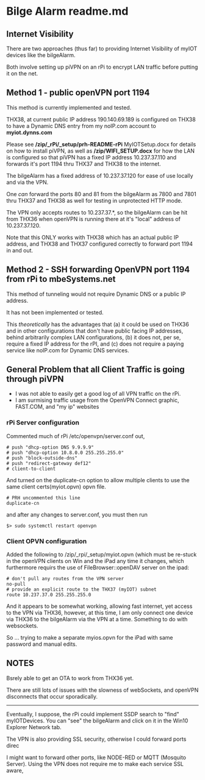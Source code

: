 # Bilge Alarm readme.md

## Internet Visibility

There are two approaches (thus far) to providing Internet Visibility of myIOT devices like the bilgeAlarm.

Both involve setting up piVPN on an rPi to encrypt LAN traffic before putting it on the net.

## Method 1 - public openVPN port 1194

This method is currently implemented and tested.

THX38, at current public IP address 190.140.69.189 is configured on THX38 to have a Dynamic DNS
entry from my noIP.com account to **myiot.dynns.com**

Please see **/zip/_rPi/_setup/prh-README-rPi** MyIOTSetup.docx for details on how to install piVPN, as well
as **/zip/WIFI_SETUP.docx** for how the LAN is configured so that piVPN has a fixed IP address 10.237.37.110
and forwards it's port 1194 thru THX37 and THX38 to the internet.

The bilgeAlarm has a fixed address of 10.237.37.120 for ease of use locally and via the VPN.

One *can* forward the ports 80 and 81 from the bilgeAlarm as 7800 and 7801 thru THX37 and THX38
as well for testing in unprotected HTTP mode.

The VPN only accepts routes to 10.237.37.*, so the bilgeAlarm can be hit from THX36 when
openVPN is running there at it's "local" address of 10.237.37.120.

Note that this ONLY works with THX38 which has an actual public IP address, and
THX38 and THX37 configured correctly to forward port 1194 in and out.


## Method 2 - SSH forwarding OpenVPN port 1194 from rPi to mbeSystems.net

This method of tunneling would not require Dynamic DNS or a public IP address.

It has not been implemented or tested.

This *theoretically* has the advantages that (a) it could be used on THX36 and in other
configurations that don't have public facing IP addresses, behind arbitrarily complex
LAN configurations, (b) it does not, per se, require a fixed IP address for the rPI,
and (c) does not require a paying service like noIP.com for Dynamic DNS services.


## General Problem that all Client Traffic is going through piVPN

- I was not able to easily get a good log of all VPN traffic on the rPi.
- I am surmising traffic usage from the OpenVPN Connect graphic, FAST.COM, and "my ip" websites

### rPi Server configuration

Commented much of rPi /etc/openvpn/server.conf out,

```
# push "dhcp-option DNS 9.9.9.9"
# push "dhcp-option 10.8.0.0 255.255.255.0"
# push "block-outside-dns"
# push "redirect-gateway def12"
# client-to-client
```

And turned on the duplicate-cn option to allow multiple
clients to use the same client certs(myiot.opvn) opvn file.

```
# PRH uncommented this line
duplicate-cn
```

and after any changes to server.conf, you must then run

```
$> sudo systemctl restart openvpn
```

### Client OPVN configuration

Added the following to /zip/_rpi/_setup/myiot.opvn (which
must be re-stuck in the openVPN clients on Win and the iPad
any time it changes, which furthermore requirs the use of
FileBrowser::openDAV server on the ipad:

```
# don't pull any routes from the VPN server
no-pull
# provide an explicit route to the THX37 (myIOT) subnet
route 10.237.37.0 255.255.255.0
```

And it appears to be somewhat working, allowing fast internet,
yet access to the VPN via THX36, however, at this time, I am
only connect one device via THX36 to the bilgeAlarm via the
VPN at a time.  Something to do with websockets.

So ... trying to make a separate myios.opvn for the iPad
with same password and manual edits.


## NOTES

Bsrely able to get an OTA to work from THX36 yet.

There are still lots of issues with the slowness of webSockets,
and openVPN disconnects that occur sporadically.

-----------

Eventually, I suppose, the rPi could implement SSDP search to "find" myIOTDevices.
You can "see" the bilgeAlarm and click on it in the Win10 Explorer Network tab.

The VPN is also providing SSL security, otherwise I could forward ports direc

I might want to forward other ports, like NODE-RED or MQTT (Mosquito Server).
Using the VPN does not require me to make each service SSL aware,

